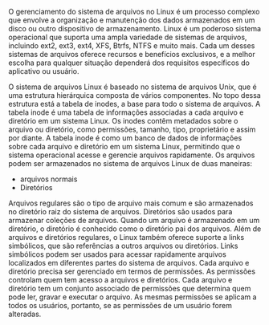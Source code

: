 
O gerenciamento do sistema de arquivos no Linux é um processo complexo que envolve a organização e manutenção dos dados armazenados em um disco ou outro dispositivo de armazenamento. Linux é um poderoso sistema operacional que suporta uma ampla variedade de sistemas de arquivos, incluindo ext2, ext3, ext4, XFS, Btrfs, NTFS e muito mais. Cada um desses sistemas de arquivos oferece recursos e benefícios exclusivos, e a melhor escolha para qualquer situação dependerá dos requisitos específicos do aplicativo ou usuário.

O sistema de arquivos Linux é baseado no sistema de arquivos Unix, que é uma estrutura hierárquica composta de vários componentes. No topo dessa estrutura está a tabela de inodes, a base para todo o sistema de arquivos. A tabela inode é uma tabela de informações associadas a cada arquivo e diretório em um sistema Linux. Os inodes contêm metadados sobre o arquivo ou diretório, como permissões, tamanho, tipo, proprietário e assim por diante. A tabela inode é como um banco de dados de informações sobre cada arquivo e diretório em um sistema Linux, permitindo que o sistema operacional acesse e gerencie arquivos rapidamente. Os arquivos podem ser armazenados no sistema de arquivos Linux de duas maneiras:

- arquivos normais
- Diretórios

Arquivos regulares são o tipo de arquivo mais comum e são armazenados no diretório raiz do sistema de arquivos. Diretórios são usados ​​para armazenar coleções de arquivos. Quando um arquivo é armazenado em um diretório, o diretório é conhecido como o diretório pai dos arquivos. Além de arquivos e diretórios regulares, o Linux também oferece suporte a links simbólicos, que são referências a outros arquivos ou diretórios. Links simbólicos podem ser usados ​​para acessar rapidamente arquivos localizados em diferentes partes do sistema de arquivos. Cada arquivo e diretório precisa ser gerenciado em termos de permissões. As permissões controlam quem tem acesso a arquivos e diretórios. Cada arquivo e diretório tem um conjunto associado de permissões que determina quem pode ler, gravar e executar o arquivo. As mesmas permissões se aplicam a todos os usuários, portanto, se as permissões de um usuário forem alteradas.